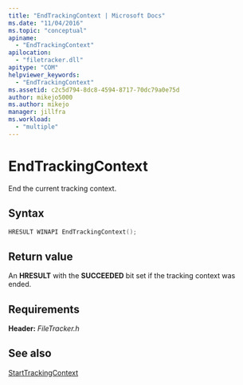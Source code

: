 ```yaml
---
title: "EndTrackingContext | Microsoft Docs"
ms.date: "11/04/2016"
ms.topic: "conceptual"
apiname:
  - "EndTrackingContext"
apilocation:
  - "filetracker.dll"
apitype: "COM"
helpviewer_keywords:
  - "EndTrackingContext"
ms.assetid: c2c5d794-8dc8-4594-8717-70dc79a0e75d
author: mikejo5000
ms.author: mikejo
manager: jillfra
ms.workload:
  - "multiple"
---
```

# EndTrackingContext
End the current tracking context.

## Syntax

```cpp
HRESULT WINAPI EndTrackingContext();
```

## Return value
An **HRESULT** with the **SUCCEEDED** bit set if the tracking context was ended.

## Requirements
**Header:** *FileTracker.h*

## See also
[StartTrackingContext](../msbuild/starttrackingcontext.md)
